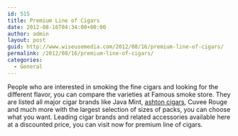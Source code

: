 ```yaml
---
id: 515
title: Premium Line of Cigars
date: 2012-08-16T04:34:00+00:00
author: admin
layout: post
guid: http://www.wiseusemedia.com/2012/08/16/premium-line-of-cigars/
permalink: /2012/08/16/premium-line-of-cigars/
categories:
  - General
---
```

People who are interested in smoking the fine cigars and looking for the different flavor, you can compare the varieties at Famous smoke store. They are listed all major cigar brands like Java Mint, [ashton cigars](http://www.famous-smoke.com/brand/ashton+classic+cigars), Cuvee Rouge and much more with the largest selection of sizes of packs, you can choose what you want. Leading cigar brands and related accessories available here at a discounted price, you can visit now for premium line of cigars.